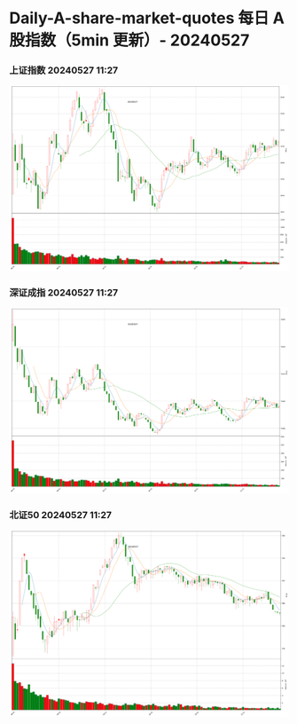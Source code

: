 
# Daily-A-share-market-quotes 每日 A 股指数（5min 更新）- 20240527

### 上证指数 20240527 11:27
![](./fig/2024/5/20240527-sh000001.png)

### 深证成指 20240527 11:27
![](./fig/2024/5/20240527-sz399001.png)

### 北证50 20240527 11:27
![](./fig/2024/5/20240527-bj899050.png)
